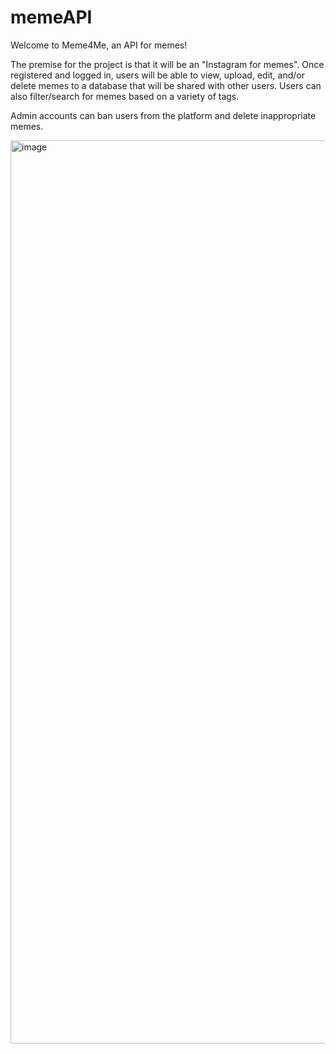 # memeAPI

Welcome to Meme4Me, an API for memes!

The premise for the project is that it will be an "Instagram for memes". 
Once registered and logged in, users will be able to view, upload, edit, and/or delete memes to a database that will be shared with other users.
Users can also filter/search for memes based on a variety of tags.

Admin accounts can ban users from the platform and delete inappropriate memes.

<img width="1445" alt="image" src="https://user-images.githubusercontent.com/6026227/205164619-7e0efdbc-a1d9-46b0-851b-0cf02b77a41d.png">
